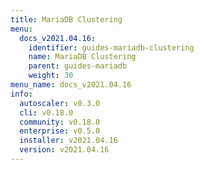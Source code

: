 ```yaml
---
title: MariaDB Clustering
menu:
  docs_v2021.04.16:
    identifier: guides-mariadb-clustering
    name: MariaDB Clustering
    parent: guides-mariadb
    weight: 30
menu_name: docs_v2021.04.16
info:
  autoscaler: v0.3.0
  cli: v0.18.0
  community: v0.18.0
  enterprise: v0.5.0
  installer: v2021.04.16
  version: v2021.04.16
---
```


